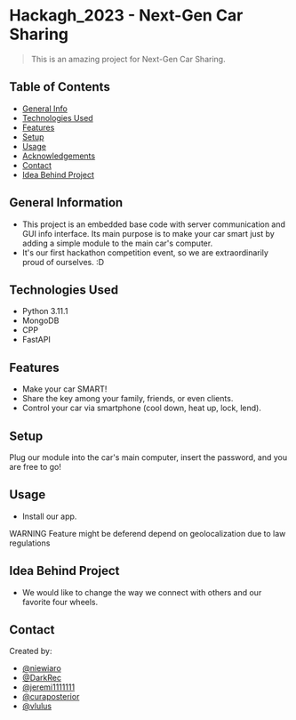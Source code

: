 # Hackagh_2023 - Next-Gen Car Sharing
> This is an amazing project for Next-Gen Car Sharing.

## Table of Contents
* [General Info](#general-information)
* [Technologies Used](#technologies-used)
* [Features](#features)
* [Setup](#setup)
* [Usage](#usage)
* [Acknowledgements](#acknowledgements)
* [Contact](#contact)
* [Idea Behind Project](#idea-behind-project)

## General Information
- This project is an embedded base code with server communication and GUI info interface. Its main purpose is to make your car smart just by adding a simple module to the main car's computer.
- It's our first hackathon competition event, so we are extraordinarily proud of ourselves. :D

## Technologies Used
- Python 3.11.1
- MongoDB
- CPP
- FastAPI

## Features
- Make your car SMART!
- Share the key among your family, friends, or even clients.
- Control your car via smartphone (cool down, heat up, lock, lend).

## Setup
Plug our module into the car's main computer, insert the password, and you are free to go!

## Usage
- Install our app.

WARNING
Feature might be deferend depend on geolocalization due to law regulations

## Idea Behind Project
- We would like to change the way we connect with others and our favorite four wheels.

## Contact
Created by:
- [@niewiaro](https://github.com/Niewiaro)
- [@DarkRec](https://github.com/DarkRec)
- [@jeremi1111111](https://github.com/jeremi1111111)
- [@curaposterior](https://github.com/curaposterior)
- [@vlulus](https://github.com/vlulus)